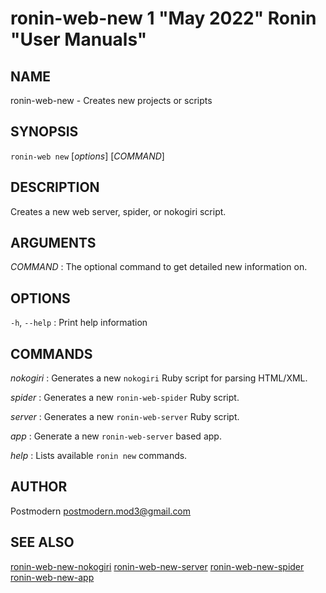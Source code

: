 # ronin-web-new 1 "May 2022" Ronin "User Manuals"

## NAME

ronin-web-new - Creates new projects or scripts

## SYNOPSIS

`ronin-web new` [*options*] [*COMMAND*]

## DESCRIPTION

Creates a new web server, spider, or nokogiri script.

## ARGUMENTS

*COMMAND*
: The optional command to get detailed new information on.

## OPTIONS

`-h`, `--help`
: Print help information

## COMMANDS

*nokogiri*
: Generates a new `nokogiri` Ruby script for parsing HTML/XML.

*spider*
: Generates a new `ronin-web-spider` Ruby script.

*server*
: Generates a new `ronin-web-server` Ruby script.

*app*
: Generate a new `ronin-web-server` based app.

*help*
: Lists available `ronin new` commands.

## AUTHOR

Postmodern <postmodern.mod3@gmail.com>

## SEE ALSO

[ronin-web-new-nokogiri](ronin-web-new-nokogiri.1.md) [ronin-web-new-server](ronin-web-new-server.1.md) [ronin-web-new-spider](ronin-web-new-spider.1.md) [ronin-web-new-app](ronin-web-new-app.1.md)

